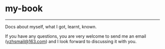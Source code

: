 # my-book
---

Docs about myself, what I got, learnt, known.

If you have any questions, you are very welcome to send me an email (yzhsmail@163.com) and I look forward to discussing it with you.
